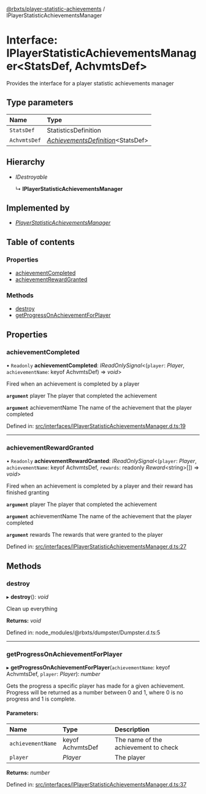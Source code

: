 [@rbxts/player-statistic-achievements](../README.md) / IPlayerStatisticAchievementsManager

# Interface: IPlayerStatisticAchievementsManager<StatsDef, AchvmtsDef\>

Provides the interface for a player statistic achievements manager

## Type parameters

Name | Type |
:------ | :------ |
`StatsDef` | StatisticsDefinition |
`AchvmtsDef` | [*AchievementsDefinition*](../README.md#achievementsdefinition)<StatsDef\> |

## Hierarchy

* *IDestroyable*

  ↳ **IPlayerStatisticAchievementsManager**

## Implemented by

* [*PlayerStatisticAchievementsManager*](../classes/playerstatisticachievementsmanager.md)

## Table of contents

### Properties

- [achievementCompleted](iplayerstatisticachievementsmanager.md#achievementcompleted)
- [achievementRewardGranted](iplayerstatisticachievementsmanager.md#achievementrewardgranted)

### Methods

- [destroy](iplayerstatisticachievementsmanager.md#destroy)
- [getProgressOnAchievementForPlayer](iplayerstatisticachievementsmanager.md#getprogressonachievementforplayer)

## Properties

### achievementCompleted

• `Readonly` **achievementCompleted**: *IReadOnlySignal*<(`player`: *Player*, `achievementName`: keyof AchvmtsDef) => *void*\>

Fired when an achievement is completed by a player

**`argument`** player The player that completed the achievement

**`argument`** achievementName The name of the achievement that the player completed

Defined in: [src/interfaces/IPlayerStatisticAchievementsManager.d.ts:19](https://github.com/Bytebit-Org/roblox-PlayerStatisticAchievements/blob/5b14169/src/interfaces/IPlayerStatisticAchievementsManager.d.ts#L19)

___

### achievementRewardGranted

• `Readonly` **achievementRewardGranted**: *IReadOnlySignal*<(`player`: *Player*, `achievementName`: keyof AchvmtsDef, `rewards`: readonly *Reward*<string\>[]) => *void*\>

Fired when an achievement is completed by a player and their reward has finished granting

**`argument`** player The player that completed the achievement

**`argument`** achievementName The name of the achievement that the player completed

**`argument`** rewards The rewards that were granted to the player

Defined in: [src/interfaces/IPlayerStatisticAchievementsManager.d.ts:27](https://github.com/Bytebit-Org/roblox-PlayerStatisticAchievements/blob/5b14169/src/interfaces/IPlayerStatisticAchievementsManager.d.ts#L27)

## Methods

### destroy

▸ **destroy**(): *void*

Clean up everything

**Returns:** *void*

Defined in: node_modules/@rbxts/dumpster/Dumpster.d.ts:5

___

### getProgressOnAchievementForPlayer

▸ **getProgressOnAchievementForPlayer**(`achievementName`: keyof AchvmtsDef, `player`: *Player*): *number*

Gets the progress a specific player has made for a given achievement.
Progress will be returned as a number between 0 and 1, where 0 is no progress and 1 is complete.

#### Parameters:

Name | Type | Description |
:------ | :------ | :------ |
`achievementName` | keyof AchvmtsDef | The name of the achievement to check   |
`player` | *Player* | The player    |

**Returns:** *number*

Defined in: [src/interfaces/IPlayerStatisticAchievementsManager.d.ts:37](https://github.com/Bytebit-Org/roblox-PlayerStatisticAchievements/blob/5b14169/src/interfaces/IPlayerStatisticAchievementsManager.d.ts#L37)
